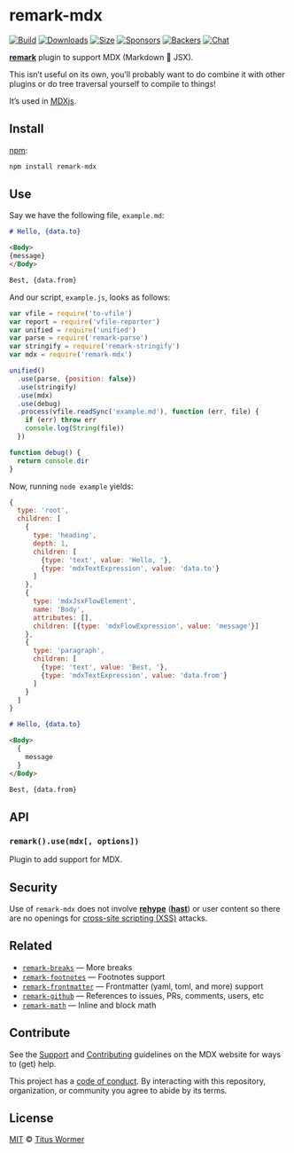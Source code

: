 # remark-mdx

[![Build][build-badge]][build]
[![Downloads][downloads-badge]][downloads]
[![Size][size-badge]][size]
[![Sponsors][sponsors-badge]][collective]
[![Backers][backers-badge]][collective]
[![Chat][chat-badge]][chat]

[**remark**][remark] plugin to support MDX (Markdown 💛 JSX).

This isn’t useful on its own, you’ll probably want to do combine it with other
plugins or do tree traversal yourself to compile to things!

It’s used in [MDXjs][].

## Install

[npm][]:

```sh
npm install remark-mdx
```

## Use

Say we have the following file, `example.md`:

```markdown
# Hello, {data.to}

<Body>
{message}
</Body>

Best, {data.from}
```

And our script, `example.js`, looks as follows:

```js
var vfile = require('to-vfile')
var report = require('vfile-reporter')
var unified = require('unified')
var parse = require('remark-parse')
var stringify = require('remark-stringify')
var mdx = require('remark-mdx')

unified()
  .use(parse, {position: false})
  .use(stringify)
  .use(mdx)
  .use(debug)
  .process(vfile.readSync('example.md'), function (err, file) {
    if (err) throw err
    console.log(String(file))
  })

function debug() {
  return console.dir
}
```

Now, running `node example` yields:

```js
{
  type: 'root',
  children: [
    {
      type: 'heading',
      depth: 1,
      children: [
        {type: 'text', value: 'Hello, '},
        {type: 'mdxTextExpression', value: 'data.to'}
      ]
    },
    {
      type: 'mdxJsxFlowElement',
      name: 'Body',
      attributes: [],
      children: [{type: 'mdxFlowExpression', value: 'message'}]
    },
    {
      type: 'paragraph',
      children: [
        {type: 'text', value: 'Best, '},
        {type: 'mdxTextExpression', value: 'data.from'}
      ]
    }
  ]
}
```

```markdown
# Hello, {data.to}

<Body>
  {
    message
  }
</Body>

Best, {data.from}
```

## API

### `remark().use(mdx[, options])`

Plugin to add support for MDX.

## Security

Use of `remark-mdx` does not involve [**rehype**][rehype] ([**hast**][hast]) or
user content so there are no openings for [cross-site scripting (XSS)][xss]
attacks.

## Related

*   [`remark-breaks`](https://github.com/remarkjs/remark-breaks)
    — More breaks
*   [`remark-footnotes`](https://github.com/remarkjs/remark-footnotes)
    — Footnotes support
*   [`remark-frontmatter`](https://github.com/remarkjs/remark-frontmatter)
    — Frontmatter (yaml, toml, and more) support
*   [`remark-github`](https://github.com/remarkjs/remark-github)
    — References to issues, PRs, comments, users, etc
*   [`remark-math`](https://github.com/rokt33r/remark-math)
    — Inline and block math

## Contribute

See the [Support][] and [Contributing][] guidelines on the MDX website for ways
to (get) help.

This project has a [code of conduct][coc].
By interacting with this repository, organization, or community you agree to
abide by its terms.

## License

[MIT][license] © [Titus Wormer][author]

[build-badge]: https://img.shields.io/travis/mdx-js/mdx/master.svg

[build]: https://travis-ci.org/mdx-js/mdx

[downloads-badge]: https://img.shields.io/npm/dm/remark-mdx.svg

[downloads]: https://www.npmjs.com/package/remark-mdx

[size-badge]: https://img.shields.io/bundlephobia/minzip/remark-mdx.svg

[size]: https://bundlephobia.com/result?p=remark-mdx

[sponsors-badge]: https://opencollective.com/unified/sponsors/badge.svg

[backers-badge]: https://opencollective.com/unified/backers/badge.svg

[collective]: https://opencollective.com/unified

[chat-badge]: https://img.shields.io/badge/chat-discussions-success.svg

[chat]: https://github.com/mdx-js/mdx/discussions

[npm]: https://docs.npmjs.com/cli/install

[contributing]: https://mdxjs.com/contributing

[support]: https://mdxjs.com/support

[coc]: https://github.com/mdx-js/.github/blob/master/code-of-conduct.md

[license]: license

[author]: https://wooorm.com

[remark]: https://github.com/remarkjs/remark

[xss]: https://en.wikipedia.org/wiki/Cross-site_scripting

[rehype]: https://github.com/rehypejs/rehype

[hast]: https://github.com/syntax-tree/hast

[mdxjs]: https://mdxjs.com
